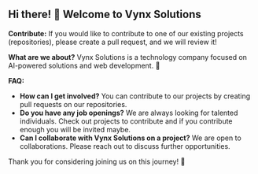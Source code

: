 ## Hi there! 👋 Welcome to Vynx Solutions

**Contribute:** If you would like to contribute to one of our existing projects (repositories), please create a pull request, and we will review it!

**What are we about?** Vynx Solutions is a technology company focused on AI-powered solutions and web development. 🍿

**FAQ:**
- **How can I get involved?** You can contribute to our projects by creating pull requests on our repositories.
- **Do you have any job openings?** We are always looking for talented individuals. Check out projects to contribute and if you contribute enough you will be invited maybe.
- **Can I collaborate with Vynx Solutions on a project?** We are open to collaborations. Please reach out to discuss further opportunities.

Thank you for considering joining us on this journey! 🚀

